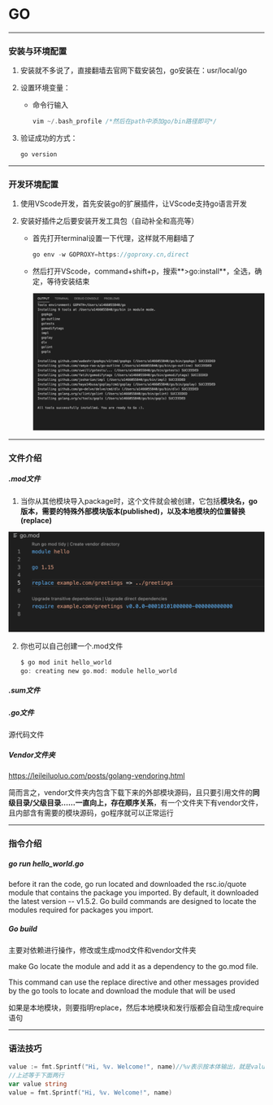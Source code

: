 

# GO

------

### 安装与环境配置

1. 安装就不多说了，直接翻墙去官网下载安装包，go安装在：usr/local/go

2. 设置环境变量：

   * 命令行输入

     ```c
     vim ~/.bash_profile /*然后在path中添加go/bin路径即可*/
     ```

     

3. 验证成功的方式：

   ```c
   go version
   ```

   

------

### 开发环境配置

1. 使用VScode开发，首先安装go的扩展插件，让VScode支持go语言开发

2. 安装好插件之后要安装开发工具包（自动补全和高亮等）

   * 首先打开terminal设置一下代理，这样就不用翻墙了

     ```c
     go env -w GOPROXY=https://goproxy.cn,direct
     ```

   * 然后打开VScode，command+shift+p，搜索**\>go:install**，全选，确定，等待安装结束

     <img src="images/p2.png" alt="image-20210109160407396" style="zoom:50%;" />



------

### 文件介绍

##### .mod文件

1. 当你从其他模块导入package时，这个文件就会被创建，它包括**模块名，go版本，需要的特殊外部模块版本(published)，以及本地模块的位置替换(replace)**

<img src="images/p1.png" alt="image-20210109160407396" style="zoom:50%;" />

2. 你也可以自己创建一个.mod文件

   ```c
   $ go mod init hello_world
   go: creating new go.mod: module hello_world
   ```

   

##### .sum文件

##### .go文件

源代码文件

##### Vendor文件夹

https://leileiluoluo.com/posts/golang-vendoring.html

简而言之，vendor文件夹内包含下载下来的外部模块源码，且只要引用文件的**同级目录/父级目录……一直向上，存在顺序关系**，有一个文件夹下有vendor文件，且内部含有需要的模块源码，go程序就可以正常运行

------

### 指令介绍

##### go run hello_world.go

before it ran the code, go run located and downloaded the rsc.io/quote module that contains the package you imported. By default, it downloaded the latest version -- v1.5.2. Go build commands are designed to locate the modules required for packages you import.

##### Go build 

主要对依赖进行操作，修改或生成mod文件和vendor文件夹

make Go locate the module and add it as a dependency to the go.mod file.

This command can use the replace directive and other messages provided by the go tools to locate and download the module that will be used

如果是本地模块，则要指明replace，然后本地模块和发行版都会自动生成require语句





------

### 语法技巧

```go
value := fmt.Sprintf("Hi, %v. Welcome!", name)//%v表示按本体输出，就是value
//上述等于下面两行
var value string
value = fmt.Sprintf("Hi, %v. Welcome!", name)

```

